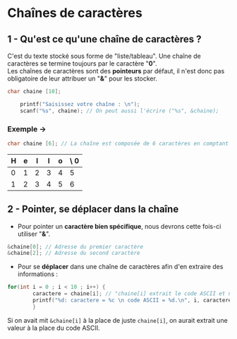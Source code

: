# Chaînes de caractères

## 1 - **Qu'est ce qu'une chaîne de caractères ?**

C'est du texte stocké sous forme de "liste/tableau". Une chaîne de caractères se termine toujours par le caractère "**0**".  
Les chaînes de caractères sont des **pointeurs** par défaut, il n'est donc pas obligatoire de leur attribuer un "**&**" pour les stocker.
```c
char chaine [10];

    printf("Saisissez votre chaîne : \n");
    scanf("%s", chaine); // On peut aussi l'écrire ("%s", &chaine);
```



### Exemple →
```c
char chaine [6]; // La chaîne est composée de 6 caractères en comptant le "0" à la fin
```
| H | e | l | l | o | \ 0 |
|--|--|--|--|--|--|
| 0 | 1 | 2 | 3 | 4 | 5 |
| 1 | 2 | 3 | 4 | 5 | 6 |

## 2 - Pointer, se déplacer dans la chaîne

- Pour pointer un **caractère bien spécifique**, nous devrons cette fois-ci utiliser "**&**".
```c
&chaine[0]; // Adresse du premier caractère
&chaine[2]; // Adresse du second caractère
```
- Pour se **déplacer** dans une chaîne de caractères afin d'en extraire des informations :
```c
for(int i = 0 ; i < 10 ; i++) {
        caractere = chaine[i]; // "chaine[i] extrait le code ASCII et non une valeur car par de "&""
        printf("%d: caractere = %c \n code ASCII = %d.\n", i, caractere, caractere);
        }
```

Si on avait mit ```&chaine[i]``` à la place de juste ```chaine[i]```, on aurait extrait une valeur à la place du code ASCII.

